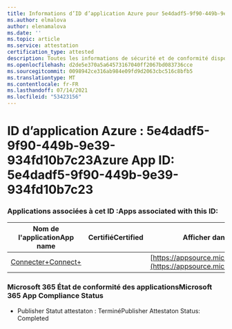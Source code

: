 ```yaml
---
title: Informations d’ID d’application Azure pour 5e4dadf5-9f90-449b-9e39-934fd10b7c23
ms.author: elmalova
author: elenamalova
ms.date: ''
ms.topic: article
ms.service: attestation
certification_type: attested
description: Toutes les informations de sécurité et de conformité disponibles pour 5e4dadf5-9f90-449b-9e39-934fd10b7c23.
ms.openlocfilehash: d2de5e370a5a64573167040ff2067bd083736cce
ms.sourcegitcommit: 0098942ce316ab984e09fd9d2063cbc516c8bfb5
ms.translationtype: MT
ms.contentlocale: fr-FR
ms.lasthandoff: 07/14/2021
ms.locfileid: "53423156"
---
```

# <a name="azure-app-id-5e4dadf5-9f90-449b-9e39-934fd10b7c23"></a><span data-ttu-id="aed95-103">ID d’application Azure : 5e4dadf5-9f90-449b-9e39-934fd10b7c23</span><span class="sxs-lookup"><span data-stu-id="aed95-103">Azure App ID: 5e4dadf5-9f90-449b-9e39-934fd10b7c23</span></span>


### <a name="apps-associated-with-this-id"></a><span data-ttu-id="aed95-104">Applications associées à cet ID :</span><span class="sxs-lookup"><span data-stu-id="aed95-104">Apps associated with this ID:</span></span>
| <span data-ttu-id="aed95-105">**Nom de l'application**</span><span class="sxs-lookup"><span data-stu-id="aed95-105">**App name**</span></span> | <span data-ttu-id="aed95-106">**Certifié**</span><span class="sxs-lookup"><span data-stu-id="aed95-106">**Certified**</span></span> | <span data-ttu-id="aed95-107">**Afficher dans AppSource**</span><span class="sxs-lookup"><span data-stu-id="aed95-107">**View in AppSource**</span></span> |
|-|-|-|
| [<span data-ttu-id="aed95-108">Connecter+</span><span class="sxs-lookup"><span data-stu-id="aed95-108">Connect+</span></span>](https://docs.microsoft.com/en-us/microsoft-365-app-certification/forward/WA200002611) |  | [https://appsource.microsoft.com/product/office/WA200002611](https://appsource.microsoft.com/product/office/WA200002611) |

### <a name="microsoft-365-app-compliance-status"></a><span data-ttu-id="aed95-109">Microsoft 365 État de conformité des applications</span><span class="sxs-lookup"><span data-stu-id="aed95-109">Microsoft 365 App Compliance Status</span></span>
- <span data-ttu-id="aed95-110">Publisher Statut attestaton : Terminé</span><span class="sxs-lookup"><span data-stu-id="aed95-110">Publisher Attestaton Status: Completed</span></span>
